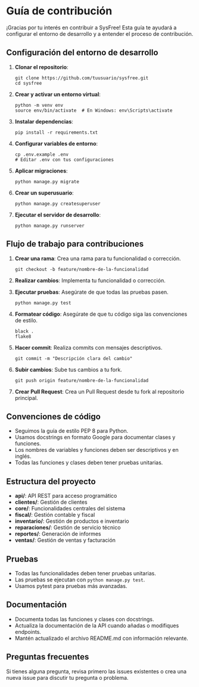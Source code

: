 # Guía de contribución

¡Gracias por tu interés en contribuir a SysFree! Esta guía te ayudará a configurar el entorno de desarrollo y a entender el proceso de contribución.

## Configuración del entorno de desarrollo

1. **Clonar el repositorio**:
   ```
   git clone https://github.com/tuusuario/sysfree.git
   cd sysfree
   ```

2. **Crear y activar un entorno virtual**:
   ```
   python -m venv env
   source env/bin/activate  # En Windows: env\Scripts\activate
   ```

3. **Instalar dependencias**:
   ```
   pip install -r requirements.txt
   ```

4. **Configurar variables de entorno**:
   ```
   cp .env.example .env
   # Editar .env con tus configuraciones
   ```

5. **Aplicar migraciones**:
   ```
   python manage.py migrate
   ```

6. **Crear un superusuario**:
   ```
   python manage.py createsuperuser
   ```

7. **Ejecutar el servidor de desarrollo**:
   ```
   python manage.py runserver
   ```

## Flujo de trabajo para contribuciones

1. **Crear una rama**: Crea una rama para tu funcionalidad o corrección.
   ```
   git checkout -b feature/nombre-de-la-funcionalidad
   ```

2. **Realizar cambios**: Implementa tu funcionalidad o corrección.

3. **Ejecutar pruebas**: Asegúrate de que todas las pruebas pasen.
   ```
   python manage.py test
   ```

4. **Formatear código**: Asegúrate de que tu código siga las convenciones de estilo.
   ```
   black .
   flake8
   ```

5. **Hacer commit**: Realiza commits con mensajes descriptivos.
   ```
   git commit -m "Descripción clara del cambio"
   ```

6. **Subir cambios**: Sube tus cambios a tu fork.
   ```
   git push origin feature/nombre-de-la-funcionalidad
   ```

7. **Crear Pull Request**: Crea un Pull Request desde tu fork al repositorio principal.

## Convenciones de código

- Seguimos la guía de estilo PEP 8 para Python.
- Usamos docstrings en formato Google para documentar clases y funciones.
- Los nombres de variables y funciones deben ser descriptivos y en inglés.
- Todas las funciones y clases deben tener pruebas unitarias.

## Estructura del proyecto

- **api/**: API REST para acceso programático
- **clientes/**: Gestión de clientes
- **core/**: Funcionalidades centrales del sistema
- **fiscal/**: Gestión contable y fiscal
- **inventario/**: Gestión de productos e inventario
- **reparaciones/**: Gestión de servicio técnico
- **reportes/**: Generación de informes
- **ventas/**: Gestión de ventas y facturación

## Pruebas

- Todas las funcionalidades deben tener pruebas unitarias.
- Las pruebas se ejecutan con `python manage.py test`.
- Usamos pytest para pruebas más avanzadas.

## Documentación

- Documenta todas las funciones y clases con docstrings.
- Actualiza la documentación de la API cuando añadas o modifiques endpoints.
- Mantén actualizado el archivo README.md con información relevante.

## Preguntas frecuentes

Si tienes alguna pregunta, revisa primero las issues existentes o crea una nueva issue para discutir tu pregunta o problema.